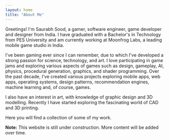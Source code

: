 ```yaml
---
layout: home
title: "About Me"
---
```


<p>Greetings! I'm Saurabh Sood, a gamer, software engineer, game developer and designer from India. I have graduated with a Bachelor's in Technology from PES University and am currently working at Moonfrog Labs, a leading mobile game studio in India.</p>

<p>I've been gaming ever since I can remember, due to which I've developed a strong passion for science, technology, and art. I love participating in game jams and exploring various aspects of games such as design, gameplay, AI, physics, procedural generation, graphics, and shader programming. Over the past decade, I've created various projects exploring mobile apps, web apps, operating systems, design patterns, recommendation engines, machine learning and, of course, games.</p>

<p>I also have an interest in art, with knowledge of graphic design and 3D modelling. Recently I have started exploring the fascinating world of CAD and 3D printing.</p>

<p>Here you will find a collection of some of my work.</p>

<p><b>Note:</b> This website is still under construction. More content will be added over time.</p>